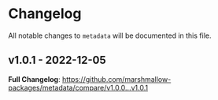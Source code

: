 # Changelog

All notable changes to `metadata` will be documented in this file.

## v1.0.1 - 2022-12-05

**Full Changelog**: https://github.com/marshmallow-packages/metadata/compare/v1.0.0...v1.0.1
